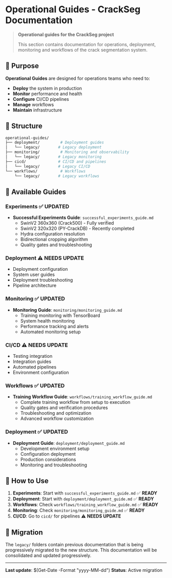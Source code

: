# Operational Guides - CrackSeg Documentation

> **Operational guides for the CrackSeg project**
>
> This section contains documentation for operations, deployment, monitoring and workflows of the
> crack segmentation system.

## 🚀 Purpose

**Operational Guides** are designed for operations teams who need to:

- **Deploy** the system in production
- **Monitor** performance and health
- **Configure** CI/CD pipelines
- **Manage** workflows
- **Maintain** infrastructure

## 📁 Structure

```bash
operational-guides/
├── deployment/         # Deployment guides
│   └── legacy/        # Legacy deployment
├── monitoring/         # Monitoring and observability
│   └── legacy/        # Legacy monitoring
├── cicd/              # CI/CD and pipelines
│   └── legacy/        # Legacy CI/CD
└── workflows/          # Workflows
    └── legacy/        # Legacy workflows
```

## 🔧 Available Guides

### **Experiments** ✅ **UPDATED**

- **Successful Experiments Guide**: `successful_experiments_guide.md`
  - SwinV2 360x360 (Crack500) - Fully verified
  - SwinV2 320x320 (PY-CrackDB) - Recently completed
  - Hydra configuration resolution
  - Bidirectional cropping algorithm
  - Quality gates and troubleshooting

### **Deployment** ⚠️ **NEEDS UPDATE**

- Deployment configuration
- System user guides
- Deployment troubleshooting
- Pipeline architecture

### **Monitoring** ✅ **UPDATED**

- **Monitoring Guide**: `monitoring/monitoring_guide.md`
  - Training monitoring with TensorBoard
  - System health monitoring
  - Performance tracking and alerts
  - Automated monitoring setup

### **CI/CD** ⚠️ **NEEDS UPDATE**

- Testing integration
- Integration guides
- Automated pipelines
- Environment configuration

### **Workflows** ✅ **UPDATED**

- **Training Workflow Guide**: `workflows/training_workflow_guide.md`
  - Complete training workflow from setup to execution
  - Quality gates and verification procedures
  - Troubleshooting and optimization
  - Advanced workflow customization

### **Deployment** ✅ **UPDATED**

- **Deployment Guide**: `deployment/deployment_guide.md`
  - Development environment setup
  - Configuration deployment
  - Production considerations
  - Monitoring and troubleshooting

## 📖 How to Use

1. **Experiments**: Start with `successful_experiments_guide.md` ✅ **READY**
2. **Deployment**: Start with `deployment/deployment_guide.md` ✅ **READY**
3. **Workflows**: Check `workflows/training_workflow_guide.md` ✅ **READY**
4. **Monitoring**: Check `monitoring/monitoring_guide.md` ✅ **READY**
5. **CI/CD**: Go to `cicd/` for pipelines ⚠️ **NEEDS UPDATE**

## 🔄 Migration

The `legacy/` folders contain previous documentation that is being progressively migrated to the
new structure. This documentation will be consolidated and updated progressively.

---

**Last update**: $(Get-Date -Format "yyyy-MM-dd")
**Status**: Active migration
